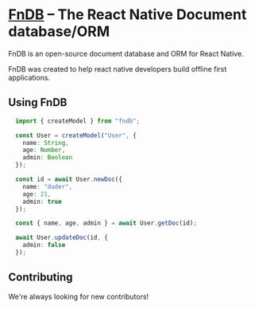 [FnDB]() – The React Native Document database/ORM
=========

FnDB is an open-source document database and ORM for React Native.

FnDB was created to help react native developers build offline first applications.

Using FnDB
-------------

```typescript
  import { createModel } from "fndb";

  const User = createModel("User", {
    name: String,
    age: Number,
    admin: Boolean
  });

  const id = await User.newDoc({
    name: "duder",
    age: 21,
    admin: true
  });

  const { name, age, admin } = await User.getDoc(id);

  await User.updateDoc(id, {
    admin: false
  });
```

Contributing
------------

We're always looking for new contributors! 